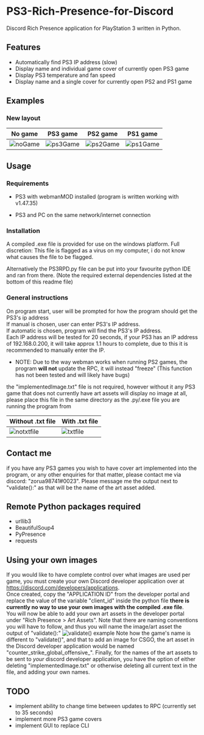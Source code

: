 # PS3-Rich-Presence-for-Discord
 
Discord Rich Presence application for PlayStation 3 written in Python.
## Features
* Automatically find PS3 IP address (slow)
* Display name and individual game cover of currently open PS3 game
* Display PS3 temperature and fan speed
* Display name and a single cover for currently open PS2 and PS1 game
 
## Examples
<!-- ### Old layout
 No game 	| 	PS3 game 	|	PS2 game 	|	PS1 game 	|
 -----------|---------------|---------------|---------------|
 ![noGame](https://imgur.com/gdAaT1F.png) | ![ps3Game](https://imgur.com/ZD1BF70.png) | ![ps2Game](https://imgur.com/n7o0msJ.png) | ![ps1Game](https://imgur.com/CYlTcm6.png)
-->
### New layout
 No game 	| 	PS3 game 	|	PS2 game 	|	PS1 game 	|
 -----------|---------------|---------------|---------------|
 ![noGame](https://i.imgur.com/lw1vMGz.png) | ![ps3Game](https://i.imgur.com/aQxcbQG.png) | ![ps2Game](https://i.imgur.com/Z5vYdog.png) | ![ps1Game](https://i.imgur.com/7qfsisz.png) |
 
## Usage

### Requirements
* PS3 with webmanMOD installed (program is written working with v1.47.35)

* PS3 and PC on the same network/internet connection

### Installation
A compiled .exe file is provided for use on the windows platform. 
Full discretion: This file is flagged as a virus on my computer, i do not know what causes the file to be flagged.

Alternatively the PS3RPD.py file can be put into your favourite python IDE and ran from there. (Note the required external dependencies listed at the bottom of this readme file)

### General instructions
On program start, user will be prompted for how the program should get the PS3's ip address <br>
If manual is chosen, user can enter PS3's IP address. <br>
If automatic is chosen, program will find the PS3's IP address. <br>
Each IP address will be tested for 20 seconds, if your PS3 has an IP address of 192.168.0.200, it will take approx 1.1 hours to complete, due to this it is recommended to manually enter the IP. <br>

* NOTE: Due to the way webman works when running PS2 games, the program __will not__ update the RPC, it will instead "freeze" (This function has not been tested and will likely have bugs)

the "implementedImage.txt" file is not required, however without it any PS3 game that does not currently have art assets will display no image at all,
please place this file in the same directory as the .py/.exe file you are running the program from

 Without .txt file 	| With .txt file |
 -------------------|----------------|
 ![notxtfile](https://imgur.com/xrkHBgC.png) | ![txtfile](https://imgur.com/LQKekql.png)

## Contact me
if you have any PS3 games you wish to have cover art implemented into the program, or any other enquiries for that matter, please contact me via discord: "zorua98741#0023".
Please message me the output next to "validate():" as that will be the name of the art asset added. 

## Remote Python packages required
* urllib3
* BeautifulSoup4
* PyPresence
* requests

## Using your own images
If you would like to have complete control over what images are used per game, you must create your own Discord developer application over at https://discord.com/developers/applications. <br>
Once created, copy the "APPLICATION ID" from the developer portal and replace the value of the variable "client_id" inside the python file **there is currently no way to use your own images with the compiled .exe file**. <br>
You will now be able to add your own art assets in the developer portal under "Rich Presence > Art Assets". Note that there are naming conventions you will have to follow, and thus you will name the image/art asset the output of "validate():"
![validate() example](https://imgur.com/a/r5jNeFX)
Note how the game's name is different to "validate()", and that to add an image for CSGO, the art asset in the Discord developer application would be named "counter_strike_global_offensive_".
Finally, for the names of the art assets to be sent to *your* discord developer application, you have the option of either deleting "implementedImage.txt" or otherwise deleting all current text in the file, and adding your own names.

## TODO
* implement ability to change time between updates to RPC (currently set to 35 seconds)
* implement more PS3 game covers
* implement GUI to replace CLI
